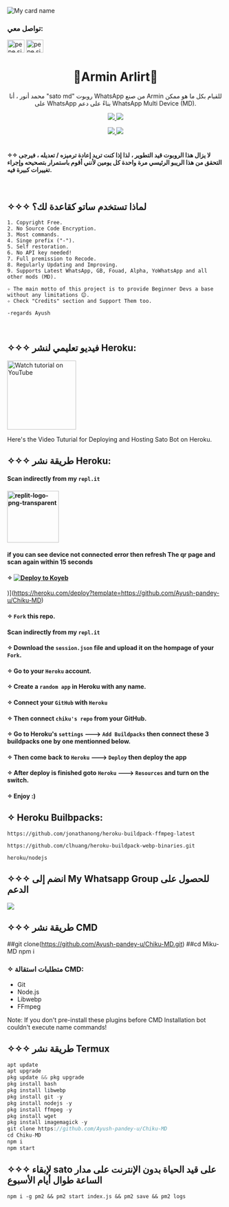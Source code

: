 
![My card name](https://cardivo.vercel.app/api?name=🔱Arimn_Arlirt🔱&description=هاي%20مرحبا%20بك%20في%20بوتي🔱🔱%20&image=https://avatars.githubusercontent.com/u/90826638?v=4&s=10?v=4&backgroundColor=%23ecf0f1&instagram=tu.r.bo&github=Ctyuctxg&twitter=&armin_00=leaf&colorPattern=%23eaeaea)
<ig src="https://github.com/souvikguria98/souvikguria98/blob/master/Hi.gif" width="25"></h2>
<ig align="center" alt="GF" src="(https://raw.githubusercontent.com/devSouvik/devSouvik/master/gif3.gif" width="500"/>

<h3 align="left">تواصل معي:</h3>
<p align="left">
<a href="https://www.instagram.com/tu.r.b.o?r=nametag" target="blank"><img align="center" src="https://raw.githubusercontent.com/rahuldkjain/github-profile-readme-generator/master/src/images/icons/Social/instagram.svg" alt="pepe.sir_" height="30" width="40" /></a> <a href="https://youtube.com/channel/UCxVaIay8BccgBtsofagA6_g" target="blank"><ig align="center" src="https://raw.githubusercontent.com/rahuldkjain/github-profile-readme-generator/master/src/images/icons/Social/youtube.svg" alt="pepe.sir_" height="30" width="40" /></a><a href="https://wa.me/qr/4nmv7bnsdpq2g1  " target="blank"><img align="center" src="https://raw.githubusercontent.com/rahuldkjain/github-profile-readme-generator/master/src/images/icons/Social/whatsapp.svg" alt="pepe.sir_" height="30" width="40" /></a>




</p>
<h1 align="center">🔱Armin Arlirt🔱
</h1>
<p align="center"> محمد أنور ، أنا "sato md" روبوت WhatsApp من صنع Armin للقيام بكل ما هو ممكن على WhatsApp بناءً على دعم WhatsApp Multi Device (MD).

<p align="center">
  <a href="https://github.com/Ayush-pandey-u/Chiku-MD/fork">
    <img src="https://img.shields.io/github/forks/FantoX001/Miku-MD?label=Fork&style=social">
    
    
  <a href="https://github.com/Ayush-pandey-u/Chiku-MD">
    <img src="https://img.shields.io/github/stars/FantoX001/Miku-MD?style=social">
  </a>

<p align="center">
  <a href="https://github.com/Ayush-pandey-u/Chiku-MD">
    <img src="https://visitor-badge.glitch.me/badge?page_id=https://github.com/FantoX001/Miku-MD.visitor-badge&left_text=Total%20Repo%20Visits">
    
    
<a href="https://github.com/Ayush-pandey-u">
    <img src="(https://visitor-badge.glitch.me/badge?page_id=https://github.com/FantoX001/Shikimori-MD.visitor-badge&left_text=Total%20Repo%20Visitors)">
  </a>
</br>
      
</br> 
   
#### ✧✧ لا يزال هذا الروبوت قيد التطوير ، لذا إذا كنت تريد إعادة ترميزه / تعديله ، فيرجى التحقق من هذا الريبو الرئيسي مرة واحدة كل يومين لأنني أقوم باستمرار بتصحيحه وإجراء تغييرات كبيرة فيه.
</br>
  

## ✧✧✧ لماذا تستخدم ساتو كقاعدة لك؟

```
1. Copyright Free.
2. No Source Code Encryption.
3. Most commands.
4. Singe prefix ("-").
5. Self restoration.
6. No API key needed!
7. Full premission to Recode.
8. Regularly Updating and Improving.
9. Supports Latest WhatsApp, GB, Fouad, Alpha, YoWhatsApp and all other mods (MD).

✧ The main motto of this project is to provide Beginner Devs a base without any limitations 😊.
✧ Check "Credits" section and Support Them too.

-regards Ayush
```
</br>

## ✧✧✧ فيديو تعليمي لنشر Heroku:

<a href="https://youtu.be/DcJ7qMXUcTM"><img src="https://i.ibb.co/71mYRh4/116-1161192-podcast-subscribe-listen-button-youtube-sign-hd-png.png" alt="Watch tutorial on YouTube" border="0"  width="160"></a>

Here's the Video Tuturial for Deploying and Hosting Sato Bot on Heroku.

## ✧✧✧ طريقة نشر Heroku:

####  Scan indirectly from my `repl.it`

#### <a href="https://Chiku-QR.ayushpandey954.repl.co"><img src="https://i.ibb.co/pPQjJL2/replit-logo-png-transparent.png" alt="replit-logo-png-transparent" border="0"  width="120"></a>
#### if you can see device not connected error then refresh The qr page and scan again within 15 seconds
          

#### ✧ <a target="_blank" href="https://heroku.com/deploy?template=https://github.com/Ayush-pandey-u/Chiku-MD"><img alt="Deploy to Koyeb" src="https://binbashbanana.github.io/deploy-buttons/buttons/remade/koyeb.svg"></a>
)](https://heroku.com/deploy?template=https://github.com/Ayush-pandey-u/Chiku-MD)

#### ✧ `Fork` this repo.
####  Scan indirectly from my `repl.it`
#### ✧ Download the `session.json` file and upload it on the hompage of your `Fork`.
#### ✧ Go to your `Heroku` account.
#### ✧ Create a `random app` in Heroku with any name.
#### ✧ Connect your `GitHub` with `Heroku`
#### ✧ Then connect `chiku's repo` from your GitHub.
#### ✧ Go to Heroku's `settings` ---> `Add Buildpacks` then connect these 3 buildpacks one by one mentionned    below.
#### ✧ Then come back to `Heroku` ---> `Deploy` then deploy the app
#### ✧ After deploy is finished goto `Heroku` ---> `Resources` and turn on the switch.
#### ✧ Enjoy :)




## ✧ Heroku Builbpacks:

```
https://github.com/jonathanong/heroku-buildpack-ffmpeg-latest
``` 
```
https://github.com/clhuang/heroku-buildpack-webp-binaries.git
```
```
heroku/nodejs
```


## ✧✧✧ انضم إلى My Whatsapp Group للحصول على الدعم

<a href="https://chat.whatsapp.com/f9xrc1ole0379pn3vttqzn"><img src="https://img.shields.io/badge/Join Group-25D366?style=for-the-badge&logo=whatsapp&logoColor=white" />
</a>

## ✧✧✧ طريقة نشر CMD

##git clone(https://github.com/Ayush-pandey-u/Chiku-MD.git)
##cd Miku-MD
npm i


### ✧ متطلبات استقالة CMD:
- Git
- Node.js
- Libwebp
- FFmpeg

Note: If you don't pre-install these plugins before CMD Installation bot couldn't execute name commands!
</br> 

## ✧✧✧ طريقة نشر Termux
```js
apt update
apt upgrade
pkg update && pkg upgrade
pkg install bash
pkg install libwebp
pkg install git -y
pkg install nodejs -y 
pkg install ffmpeg -y 
pkg install wget
pkg install imagemagick -y
git clone https://github.com/Ayush-pandey-u/Chiku-MD
cd Chiku-MD
npm i
npm start
```

## ✧✧✧ لإبقاء sato على قيد الحياة بدون الإنترنت على مدار الساعة طوال أيام الأسبوع

```
npm i -g pm2 && pm2 start index.js && pm2 save && pm2 logs
```











     



